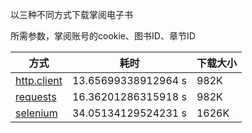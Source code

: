 以三种不同方式下载掌阅电子书

所需参数，掌阅账号的cookie、图书ID、章节ID

|方式 | 耗时 | 下载大小 |
|---|---|---|
|[http.client](./i_HttpClient.py) | 13.65699338912964 s|982K|
|[requests](./i_Requests.py) | 16.36201286315918 s|982K|
|[selenium](./i_Selenium.py) | 34.05134129524231 s |1626K|
